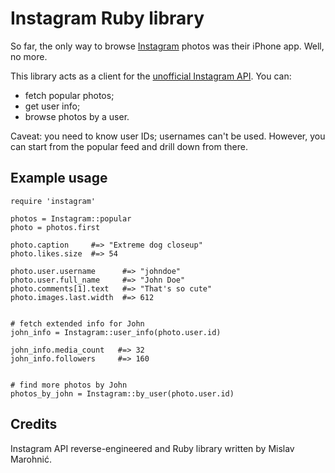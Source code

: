 # Instagram Ruby library

So far, the only way to browse [Instagram][] photos was their iPhone app. Well, no more.

This library acts as a client for the [unofficial Instagram API][wiki]. You can:

* fetch popular photos;
* get user info;
* browse photos by a user.

Caveat: you need to know user IDs; usernames can't be used. However, you can start from the popular feed and drill down from there.

## Example usage

    require 'instagram'
    
    photos = Instagram::popular
    photo = photos.first
    
    photo.caption     #=> "Extreme dog closeup"
    photo.likes.size  #=> 54
    
    photo.user.username      #=> "johndoe"
    photo.user.full_name     #=> "John Doe"
    photo.comments[1].text   #=> "That's so cute"
    photo.images.last.width  #=> 612
    
    
    # fetch extended info for John
    john_info = Instagram::user_info(photo.user.id)
    
    john_info.media_count   #=> 32
    john_info.followers     #=> 160
    
    
    # find more photos by John
    photos_by_john = Instagram::by_user(photo.user.id)


## Credits

Instagram API reverse-engineered and Ruby library written by Mislav Marohnić.


[instagram]: http://instagr.am/
[wiki]: https://github.com/mislav/instagram/wiki "Instagram API"